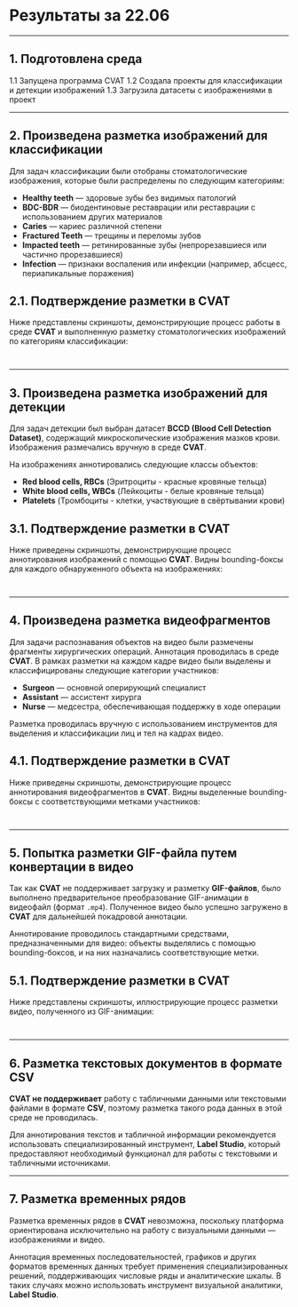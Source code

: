 # Результаты за 22.06


---
## 1. Подготовлена среда
1.1 Запущена программа CVAT
1.2 Создала проекты для классификации и детекции изображений 
1.3 Загрузила датасеты с изображениями в проект


---
## 2. Произведена разметка изображений для классификации

Для задач классификации были отобраны стоматологические изображения, которые были распределены по следующим категориям:

- **Healthy teeth** — здоровые зубы без видимых патологий  
- **BDC-BDR** — биодентиновые реставрации или реставрации с использованием других материалов  
- **Caries** — кариес различной степени  
- **Fractured Teeth** — трещины и переломы зубов  
- **Impacted teeth** — ретинированные зубы (непрорезавшиеся или частично прорезавшиеся)  
- **Infection** — признаки воспаления или инфекции (например, абсцесс, периапикальные поражения)

## 2.1. Подтверждение разметки в CVAT

Ниже представлены скриншоты, демонстрирующие процесс работы в среде **CVAT** и выполненную разметку стоматологических изображений по категориям классификации:

![]()

![]()


---
## 3. Произведена разметка изображений для детекции
Для задач детекции был выбран датасет **BCCD (Blood Cell Detection Dataset)**, содержащий микроскопические изображения мазков крови. Изображения размечались вручную в среде **CVAT**.

На изображениях аннотировались следующие классы объектов:

- **Red blood cells, RBCs** (Эритроциты - красные кровяные тельца)  
- **White blood cells, WBCs** (Лейкоциты - белые кровяные тельца)  
- **Platelets** (Тромбоциты - клетки, участвующие в свёртывании крови)

## 3.1. Подтверждение разметки в CVAT

Ниже приведены скриншоты, демонстрирующие процесс аннотирования изображений с помощью **CVAT**. Видны bounding-боксы для каждого обнаруженного объекта на изображениях:

![]()

![]()


---
## 4. Произведена разметка видеофрагментов

Для задачи распознавания объектов на видео были размечены фрагменты хирургических операций. Аннотация проводилась в среде **CVAT**. В рамках разметки на каждом кадре видео были выделены и классифицированы следующие категории участников:

* **Surgeon** — основной оперирующий специалист
* **Assistant** — ассистент хирурга
* **Nurse** — медсестра, обеспечивающая поддержку в ходе операции

Разметка проводилась вручную с использованием инструментов для выделения и классификации лиц и тел на кадрах видео.

## 4.1. Подтверждение разметки в CVAT

Ниже приведены скриншоты, демонстрирующие процесс аннотирования видеофрагментов в **CVAT**. Видны выделенные bounding-боксы с соответствующими метками участников:

![]()

![]()


---
## 5. Попытка разметки GIF-файла путем конвертации в видео

Так как **CVAT** не поддерживает загрузку и разметку **GIF-файлов**, было выполнено предварительное преобразование GIF-анимации в видеофайл (формат `.mp4`). Полученное видео было успешно загружено в **CVAT** для дальнейшей покадровой аннотации.

Аннотирование проводилось стандартными средствами, предназначенными для видео: объекты выделялись с помощью bounding-боксов, и на них назначались соответствующие метки.

## 5.1. Подтверждение разметки в CVAT

Ниже представлены скриншоты, иллюстрирующие процесс разметки видео, полученного из GIF-анимации:

![]()

![]()


---
## 6. Разметка текстовых документов в формате CSV

**CVAT не поддерживает** работу с табличными данными или текстовыми файлами в формате **CSV**, поэтому разметка такого рода данных в этой среде не проводилась.

Для аннотирования текстов и табличной информации рекомендуется использовать специализированный инструмент, **Label Studio**, который предоставляют необходимый функционал для работы с текстовыми и табличными источниками.


---
## 7. Разметка временных рядов

Разметка временных рядов в **CVAT** невозможна, поскольку платформа ориентирована исключительно на работу с визуальными данными — изображениями и видео.

Аннотация временных последовательностей, графиков и других форматов временных данных требует применения специализированных решений, поддерживающих числовые ряды и аналитические шкалы. В таких случаях можно использовать инструмент визуальной аналитики, **Label Studio**.